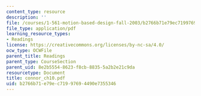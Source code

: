 ```yaml
---
content_type: resource
description: ''
file: /courses/1-561-motion-based-design-fall-2003/b2766b71e79ec71997694490e7355346_connor_ch10.pdf
file_type: application/pdf
learning_resource_types:
- Readings
license: https://creativecommons.org/licenses/by-nc-sa/4.0/
ocw_type: OCWFile
parent_title: Readings
parent_type: CourseSection
parent_uid: 8e2b5554-8623-f8cb-8835-5a2b2e21c9da
resourcetype: Document
title: connor_ch10.pdf
uid: b2766b71-e79e-c719-9769-4490e7355346
---
```

